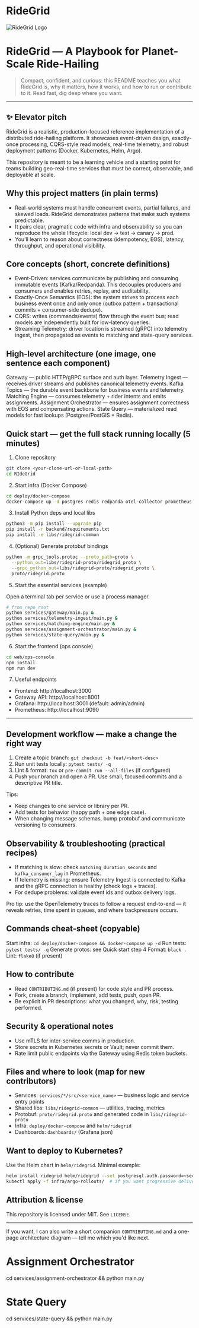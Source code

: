 # RideGrid

![RideGrid Logo](images/ridegrid_logo.png "RideGrid - Your City, Your Ride")

# RideGrid — A Playbook for Planet-Scale Ride-Hailing

> Compact, confident, and curious: this README teaches you what RideGrid is, why it matters, how it works, and how to run or contribute to it. Read fast, dig deep where you want.

---

## ✨ Elevator pitch

RideGrid is a realistic, production-focused reference implementation of a distributed ride-hailing platform. It showcases event-driven design, exactly-once processing, CQRS-style read models, real-time telemetry, and robust deployment patterns (Docker, Kubernetes, Helm, Argo).

This repository is meant to be a learning vehicle and a starting point for teams building geo-real-time services that must be correct, observable, and deployable at scale.

## Why this project matters (in plain terms)

- Real-world systems must handle concurrent events, partial failures, and skewed loads. RideGrid demonstrates patterns that make such systems predictable.
- It pairs clear, pragmatic code with infra and observability so you can reproduce the whole lifecycle: local dev → test → canary → prod.
- You’ll learn to reason about correctness (idempotency, EOS), latency, throughput, and operational visibility.

## Core concepts (short, concrete definitions)

- Event-Driven: services communicate by publishing and consuming immutable events (Kafka/Redpanda). This decouples producers and consumers and enables retries, replay, and auditability.
- Exactly-Once Semantics (EOS): the system strives to process each business event once and only once (outbox pattern + transactional commits + consumer-side dedupe).
- CQRS: writes (commands/events) flow through the event bus; read models are independently built for low-latency queries.
- Streaming Telemetry: driver location is streamed (gRPC) into telemetry ingest, then propagated as events to matching and state-query services.

## High-level architecture (one image, one sentence each component)

Gateway — public HTTP/gRPC surface and auth layer.
Telemetry Ingest — receives driver streams and publishes canonical telemetry events.
Kafka Topics — the durable event backbone for business events and telemetry.
Matching Engine — consumes telemetry + rider intents and emits assignments.
Assignment Orchestrator — ensures assignment correctness with EOS and compensating actions.
State Query — materialized read models for fast lookups (Postgres/PostGIS + Redis).

## Quick start — get the full stack running locally (5 minutes)

1) Clone repository

```bash
git clone <your-clone-url-or-local-path>
cd RIdeGrid
```

2) Start infra (Docker Compose)

```bash
cd deploy/docker-compose
docker-compose up -d postgres redis redpanda otel-collector prometheus grafana
```

3) Install Python deps and local libs

```bash
python3 -m pip install --upgrade pip
pip install -r backend/requirements.txt
pip install -e libs/ridegrid-common
```

4) (Optional) Generate protobuf bindings

```bash
python -m grpc_tools.protoc --proto_path=proto \
  --python_out=libs/ridegrid-proto/ridegrid_proto \
  --grpc_python_out=libs/ridegrid-proto/ridegrid_proto \
  proto/ridegrid.proto
```

5) Start the essential services (example)

Open a terminal tab per service or use a process manager.

```bash
# from repo root
python services/gateway/main.py &
python services/telemetry-ingest/main.py &
python services/matching-engine/main.py &
python services/assignment-orchestrator/main.py &
python services/state-query/main.py &
```

6) Start the frontend (ops console)

```bash
cd web/ops-console
npm install
npm run dev
```

7) Useful endpoints

- Frontend: http://localhost:3000
- Gateway API: http://localhost:8001
- Grafana: http://localhost:3001 (default: admin/admin)
- Prometheus: http://localhost:9090

---

## Development workflow — make a change the right way

1. Create a topic branch: `git checkout -b feat/<short-desc>`
2. Run unit tests locally: `pytest tests/ -q`
3. Lint & format: `tox` or `pre-commit run --all-files` (if configured)
4. Push your branch and open a PR. Use small, focused commits and a descriptive PR title.

Tips:
- Keep changes to one service or library per PR.
- Add tests for behavior (happy path + one edge case).
- When changing message schemas, bump protobuf and communicate versioning to consumers.

## Observability & troubleshooting (practical recipes)

- If matching is slow: check `matching_duration_seconds` and `kafka_consumer_lag` in Prometheus.
- If telemetry is missing: ensure Telemetry Ingest is connected to Kafka and the gRPC connection is healthy (check logs + traces).
- For dedupe problems: validate event ids and outbox delivery logs.

Pro tip: use the OpenTelemetry traces to follow a request end-to-end — it reveals retries, time spent in queues, and where backpressure occurs.

## Commands cheat-sheet (copyable)

Start infra: `cd deploy/docker-compose && docker-compose up -d`
Run tests: `pytest tests/ -q`
Generate protos: see Quick start step 4
Format: `black .`  Lint: `flake8` (if present)

## How to contribute

- Read `CONTRIBUTING.md` (if present) for code style and PR process.
- Fork, create a branch, implement, add tests, push, open PR.
- Be explicit in PR descriptions: what you changed, why, risk, testing performed.

## Security & operational notes

- Use mTLS for inter-service comms in production.
- Store secrets in Kubernetes secrets or Vault; never commit them.
- Rate limit public endpoints via the Gateway using Redis token buckets.

## Files and where to look (map for new contributors)

- Services: `services/*/src/<service_name>` — business logic and service entry points
- Shared libs: `libs/ridegrid-common` — utilities, tracing, metrics
- Protobuf: `proto/ridegrid.proto` and generated code in `libs/ridegrid-proto`
- Infra: `deploy/docker-compose` and `helm/ridegrid`
- Dashboards: `dashboards/` (Grafana json)

## Want to deploy to Kubernetes?

Use the Helm chart in `helm/ridegrid`. Minimal example:

```bash
helm install ridegrid helm/ridegrid --set postgresql.auth.password=<secret>
kubectl apply -f infra/argo-rollouts/  # if you want progressive delivery
```

## Attribution & license

This repository is licensed under MIT. See `LICENSE`.

---

If you want, I can also write a short companion `CONTRIBUTING.md` and a one-page architecture diagram — tell me which you'd like next.
# Assignment Orchestrator

cd services/assignment-orchestrator && python main.py



# State Query

cd services/state-query && python main.py

